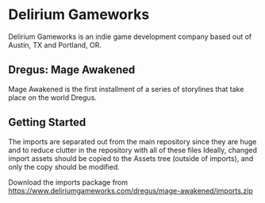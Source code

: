 # Delirium Gameworks 

Delirium Gameworks is an indie game development company based out of Austin, TX
and Portland, OR.

## Dregus: Mage Awakened

Mage Awakened is the first installment of a series of storylines that take place
on the world Dregus.

## Getting Started

The imports are separated out from the main repository since they are huge and
to reduce clutter in the repository with all of these files
Ideally, changed import assets should be copied to the Assets tree (outside of
imports), and only the copy should be modified.

Download the imports package from 
https://www.deliriumgameworks.com/dregus/mage-awakened/imports.zip

